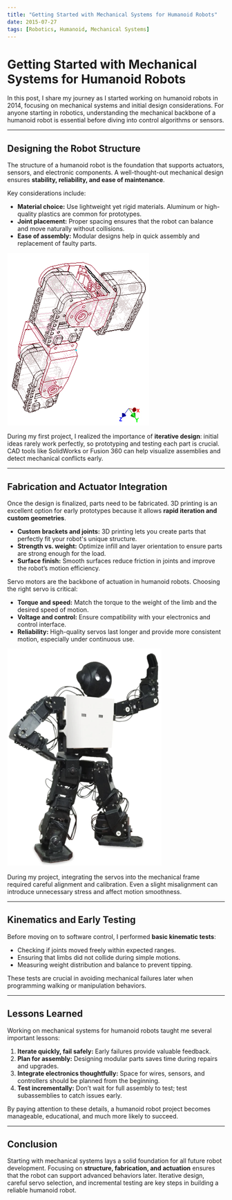 ```yaml
---
title: "Getting Started with Mechanical Systems for Humanoid Robots"
date: 2015-07-27
tags: [Robotics, Humanoid, Mechanical Systems]
---
```


# Getting Started with Mechanical Systems for Humanoid Robots


In this post, I share my journey as I started working on humanoid robots in 2014, focusing on mechanical systems and initial design considerations. For anyone starting in robotics, understanding the mechanical backbone of a humanoid robot is essential before diving into control algorithms or sensors.  

---

## Designing the Robot Structure

The structure of a humanoid robot is the foundation that supports actuators, sensors, and electronic components. A well-thought-out mechanical design ensures **stability, reliability, and ease of maintenance**.  

Key considerations include:  

- **Material choice:** Use lightweight yet rigid materials. Aluminum or high-quality plastics are common for prototypes.  
- **Joint placement:** Proper spacing ensures that the robot can balance and move naturally without collisions.  
- **Ease of assembly:** Modular designs help in quick assembly and replacement of faulty parts.  

![Robot structure](/assets/images/robot_structure.jpg)  

During my first project, I realized the importance of **iterative design**: initial ideas rarely work perfectly, so prototyping and testing each part is crucial. CAD tools like SolidWorks or Fusion 360 can help visualize assemblies and detect mechanical conflicts early.  

---

## Fabrication and Actuator Integration

Once the design is finalized, parts need to be fabricated. 3D printing is an excellent option for early prototypes because it allows **rapid iteration and custom geometries**.  

- **Custom brackets and joints:** 3D printing lets you create parts that perfectly fit your robot's unique structure.  
- **Strength vs. weight:** Optimize infill and layer orientation to ensure parts are strong enough for the load.  
- **Surface finish:** Smooth surfaces reduce friction in joints and improve the robot’s motion efficiency.  

Servo motors are the backbone of actuation in humanoid robots. Choosing the right servo is critical:  

- **Torque and speed:** Match the torque to the weight of the limb and the desired speed of motion.  
- **Voltage and control:** Ensure compatibility with your electronics and control interface.  
- **Reliability:** High-quality servos last longer and provide more consistent motion, especially under continuous use.  

![3D printed parts and servo motors](/assets/images/robot_actuators.png)  

During my project, integrating the servos into the mechanical frame required careful alignment and calibration. Even a slight misalignment can introduce unnecessary stress and affect motion smoothness.  

---

## Kinematics and Early Testing

Before moving on to software control, I performed **basic kinematic tests**:  

- Checking if joints moved freely within expected ranges.  
- Ensuring that limbs did not collide during simple motions.  
- Measuring weight distribution and balance to prevent tipping.  

These tests are crucial in avoiding mechanical failures later when programming walking or manipulation behaviors.  

---

## Lessons Learned

Working on mechanical systems for humanoid robots taught me several important lessons:  

1. **Iterate quickly, fail safely:** Early failures provide valuable feedback.  
2. **Plan for assembly:** Designing modular parts saves time during repairs and upgrades.  
3. **Integrate electronics thoughtfully:** Space for wires, sensors, and controllers should be planned from the beginning.  
4. **Test incrementally:** Don’t wait for full assembly to test; test subassemblies to catch issues early.  

By paying attention to these details, a humanoid robot project becomes manageable, educational, and much more likely to succeed.  

---

## Conclusion

Starting with mechanical systems lays a solid foundation for all future robot development. Focusing on **structure, fabrication, and actuation** ensures that the robot can support advanced behaviors later. Iterative design, careful servo selection, and incremental testing are key steps in building a reliable humanoid robot.  

